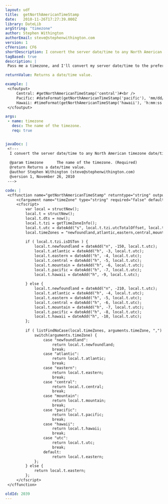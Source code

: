 ```yaml
---
layout: udf
title:  getNorthAmericanTimeStamp
date:   2010-11-26T17:27:39.000Z
library: DateLib
argString: "timezone"
author: Stephen Withington
authorEmail: steve@stephenwithington.com
version: 1
cfVersion: CF6
shortDescription: I convert the server date/time to any North American timezone date/timestamp.
tagBased: true
description: |
 Pass me a timezone, and I'll convert my server date/time to the preferred timezone's date/time and pass it back to you.

returnValue: Returns a date/time value.

example: |
 <cfoutput>
     Central: #getNorthAmericanTimeStamp('central')#<br />
     Pacific: #dateFormat(getNorthAmericanTimeStamp('pacific'), 'mm/dd/yyyy')#<br />
     Hawaii: #timeFormat(getNorthAmericanTimeStamp('hawaii'), 'h:mm:ss tt')#
 </cfoutput>

args:
 - name: timezone
   desc: The name of the timezone.
   req: true


javaDoc: |
 <!---
  I convert the server date/time to any North American timezone date/timestamp.
  
  @param timezone      The name of the timezone. (Required)
  @return Returns a date/time value. 
  @author Stephen Withington (steve@stephenwithington.com) 
  @version 1, November 26, 2010 
 --->

code: |
 <cffunction name="getNorthAmericanTimeStamp" returntype="string" output="false" access="remote">
     <cfargument name="timeZone" type="string" required="false" default="central" />
     <cfscript>        
         var local = structNew();
         local.t = structNew();
         local.t.dts = now();
         local.t.tzi = getTimeZoneInfo();
         local.t.utc = dateAdd("s", local.t.tzi.utcTotalOffset, local.t.dts);
         local.timeZones = "newfoundland,atlantic,eastern,central,mountain,pacific,hawaii,utc";
 
         if ( local.t.tzi.isDSTon ) {
             local.t.newfoundland = dateAdd("n", -150, local.t.utc);            
             local.t.atlantic = dateAdd("h", -3, local.t.utc);
             local.t.eastern = dateAdd("h", -4, local.t.utc);
             local.t.central = dateAdd("h", -5, local.t.utc);
             local.t.mountain = dateAdd("h", -6, local.t.utc);
             local.t.pacific = dateAdd("h", -7, local.t.utc);
             local.t.hawaii = dateAdd("h", -9, local.t.utc);    
 
         } else {
             local.t.newfoundland = dateAdd("n", -210, local.t.utc);
             local.t.atlantic = dateAdd("h", -4, local.t.utc);
             local.t.eastern = dateAdd("h", -5, local.t.utc);
             local.t.central = dateAdd("h", -6, local.t.utc);
             local.t.mountain = dateAdd("h", -7, local.t.utc);
             local.t.pacific = dateAdd("h", -8, local.t.utc);
             local.t.hawaii = dateAdd("h", -10, local.t.utc);
         };
                     
         if ( listFindNoCase(local.timeZones, arguments.timeZone, ",") ) {
             switch(arguments.timeZone) {
                 case "newfoundland":
                     return local.t.newfoundland;
                     break;
                 case "atlantic":
                     return local.t.atlantic;
                     break;
                 case "eastern":
                     return local.t.eastern;
                     break;
                 case "central":
                     return local.t.central;
                     break;
                 case "mountain":
                     return local.t.mountain;
                     break;
                 case "pacific":
                     return local.t.pacific;
                     break;
                 case "hawaii":
                     return local.t.hawaii;
                     break;
                 case "utc":
                     return local.t.utc;
                     break;
                 default:
                     return local.t.eastern;
             };
         } else {
             return local.t.eastern;
         };    
     </cfscript>
 </cffunction>

oldId: 2039
---
```



